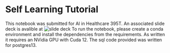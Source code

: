 # Self Learning Tutorial
This notebook was submitted for AI in Healthcare 395T.
An associated slide deck is avalible at ![slide deck](https://docs.google.com/presentation/d/e/2PACX-1vSocFpdRf1IAOYNeYKulxqHV9CtD7o8ryWVkoamuCWsNHy4pITeaGzhhWCpEueedCAjguZTmI7lzwUN/pub?start=false&loop=false&delayms=60000)
To run the notebook, please create a conda environment and install the dependencies from the requirements. As written it requires an NVidia GPU with Cuda 12.
The sql code provided was written for postgres13.

